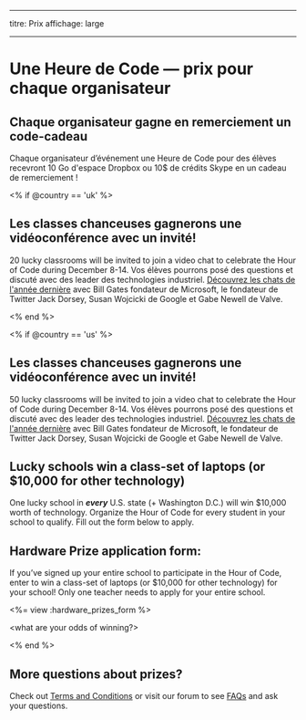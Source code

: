 * * *

titre: Prix affichage: large

* * *

# Une Heure de Code — prix pour chaque organisateur

## Chaque organisateur gagne en remerciement un code-cadeau

Chaque organisateur d’événement une Heure de Code pour des élèves recevront 10 Go d'espace Dropbox ou 10$ de crédits Skype en un cadeau de remerciement !

<% if @country == 'uk' %>

## Les classes chanceuses gagnerons une vidéoconférence avec un invité!

20 lucky classrooms will be invited to join a video chat to celebrate the Hour of Code during December 8-14. Vos élèves pourrons posé des questions et discuté avec des leader des technologies industriel. [Découvrez les chats de l'année dernière](http://www.youtube.com/playlist?list=PLzdnOPI1iJNckJ81gRpJe5mR7imAHDl9a) avec Bill Gates fondateur de Microsoft, le fondateur de Twitter Jack Dorsey, Susan Wojcicki de Google et Gabe Newell de Valve.

<% end %>

<% if @country == 'us' %>

## Les classes chanceuses gagnerons une vidéoconférence avec un invité!

50 lucky classrooms will be invited to join a video chat to celebrate the Hour of Code during December 8-14. Vos élèves pourrons posé des questions et discuté avec des leader des technologies industriel. [Découvrez les chats de l'année dernière](http://www.youtube.com/playlist?list=PLzdnOPI1iJNckJ81gRpJe5mR7imAHDl9a) avec Bill Gates fondateur de Microsoft, le fondateur de Twitter Jack Dorsey, Susan Wojcicki de Google et Gabe Newell de Valve.

## Lucky schools win a class-set of laptops (or $10,000 for other technology)

One lucky school in ***every*** U.S. state (+ Washington D.C.) will win $10,000 worth of technology. Organize the Hour of Code for every student in your school to qualify. Fill out the form below to apply.

## Hardware Prize application form:

If you’ve signed up your entire school to participate in the Hour of Code, enter to win a class-set of laptops (or $10,000 for other technology) for your school! Only one teacher needs to apply for your entire school.

<%= view :hardware_prizes_form %>

<what are your odds of winning?>

<see a list of all schools signed up for the hour code in your state. one public k-12 school every u.s. state will win class-set laptops.>

<% end %>

## More questions about prizes?

Check out [Terms and Conditions](/prizes-terms) or visit our forum to see [FAQs](http://support.code.org) and ask your questions.